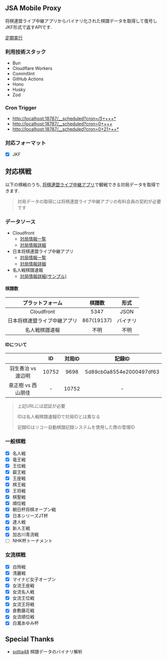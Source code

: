 ## JSA Mobile Proxy

将棋連盟ライブ中継アプリからバイナリ化された棋譜データを取得して復号しJKF形式で返すAPIです.

[定期実行](http://localhost:28787/__scheduled?cron=*+*+*+*+*)

### 利用技術スタック

- Bun
- Cloudflare Workers
- Commitlint
- GitHub Actions
- Hono
- Husky
- Zod

### Cron Trigger

- [http://localhost:18787/__scheduled?cron=*/5+*+*+*+*](http://localhost:18787/__scheduled?cron=*/5+*+*+*+*)
- [http://localhost:18787/__scheduled?cron=0+*+*+*+*](http://localhost:18787/__scheduled?cron=0+*+*+*+*)
- [http://localhost:18787/__scheduled?cron=0+21+*+*+*](http://localhost:18787/__scheduled?cron=0+21+*+*+*)

### 対応フォーマット

- [x] JKF

## 対応棋戦

以下の棋戦のうち, [将棋連盟ライブ中継アプリ](https://www.shogi.or.jp/lp/mr201704/)で観戦できる対局データを取得できます.

> 対局データの取得には将棋連盟ライブ中継アプリの有料会員の契約が必要です

### データソース

- Cloudfront
  - [対局情報一覧](https://d2pngvm764jm.cloudfront.net/ai/ai_game_list.txt)
  - [対局情報詳細](https://d2pngvm764jm.cloudfront.net/ai/17361.json)
- 日本将棋連盟ライブ中継アプリ
  - [対局情報一覧](https://ip.jsamobile.jp/api/index.php?action=search&p3=3&p1=0&p2=1400)
  - [対局情報詳細](https://ip.jsamobile.jp/api/index.php?action=shogi&p1=17361)
- 名人戦棋譜速報
  - [対局情報詳細(サンプル)](https://www.meijinsen.jp/sample_kj/10752.txt?gyoku=3?1725419475165)

#### 棋譜数

| プラットフォーム             | 棋譜数     | 形式     |
| :--------------------------: | :--------: | :------: |
| Cloudfront                   | 5347       | JSON     |
| 日本将棋連盟ライブ中継アプリ | 867(19137) | バイナリ |
| 名人戦棋譜速報               | 不明       | 不明     |

#### IDについて

|                    | ID    | 対局ID | 記録ID                   |
| :----------------: | :---: | :----: | :----------------------: |
| 羽生善治 vs 渡辺明 | 10752 | 9698   | 5d89cb0a8554e2000497df63 |
| 泉正樹 vs 西山朋佳 | -     | 10752  | -                        |

> 上記URLには認証が必要
>
> IDは名人戦棋譜速報IDで対局IDとは異なる
>
> 記録IDはリコー自動棋譜記録システムを使用した際の管理ID

### 一般棋戦

- [x] 名人戦
- [x] 竜王戦
- [x] 王位戦
- [x] 叡王戦
- [x] 王座戦
- [x] 棋王戦
- [x] 王将戦
- [x] 棋聖戦
- [x] 順位戦
- [x] 朝日杯将棋オープン戦
- [x] 日本シリーズJT杯
- [x] 達人戦
- [x] 新人王戦
- [x] 加古川青流戦
- [ ] NHK杯トーナメント

### 女流棋戦

- [x] 白玲戦
- [x] 清麗戦
- [x] マイナビ女子オープン
- [x] 女流王座戦
- [x] 女流名人戦
- [x] 女流王位戦
- [x] 女流王将戦
- [x] 倉敷藤花戦
- [x] 女流順位戦
- [x] 白瀧あゆみ杯

## Special Thanks

- [soltia48](https://github.com/soltia48) 棋譜データのバイナリ解析

